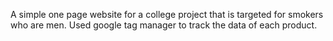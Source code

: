 A simple one page website for a college project that is targeted for smokers who are men. Used google tag manager to track the data of each product. 

